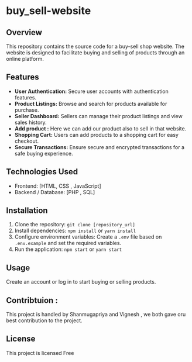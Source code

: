 # buy_sell-website

## Overview
This repository contains the source code for a buy-sell shop website. The website is designed to facilitate buying and selling of products through an online platform.

## Features
- **User Authentication:** Secure user accounts with authentication features.
- **Product Listings:** Browse and search for products available for purchase.
- **Seller Dashboard:** Sellers can manage their product listings and view sales history.
- **Add product :** Here we can add our product also to sell in that website.
- **Shopping Cart:** Users can add products to a shopping cart for easy checkout.
- **Secure Transactions:** Ensure secure and encrypted transactions for a safe buying experience.

## Technologies Used
- Frontend: [HTML, CSS , JavaScript]
- Backend / Database: [PHP , SQL]

## Installation
1. Clone the repository: `git clone [repository_url]`
2. Install dependencies: `npm install` or `yarn install`
3. Configure environment variables: Create a `.env` file based on `.env.example` and set the required variables.
4. Run the application: `npm start` or `yarn start`

## Usage
Create an account or log in to start buying or selling products.

## Contribtuion :
This project is handled by Shanmugapriya and Vignesh , we both gave oru best contribution to the project.

## License
This project is licensed Free
